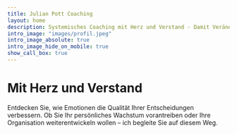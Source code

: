 ```yaml
---
title: Julian Pott Coaching
layout: home
description: Systemisches Coaching mit Herz und Verstand - Damit Veränderung nachhaltig gelingt.
intro_image: "images/profil.jpeg"
intro_image_absolute: true
intro_image_hide_on_mobile: true
show_call_box: true
---
```


# Mit Herz und Verstand

Entdecken Sie, wie Emotionen die Qualität Ihrer Entscheidungen verbessern.
Ob Sie Ihr persönliches Wachstum vorantreiben oder Ihre Organisation weiterentwickeln wollen – ich begleite Sie auf diesem Weg.